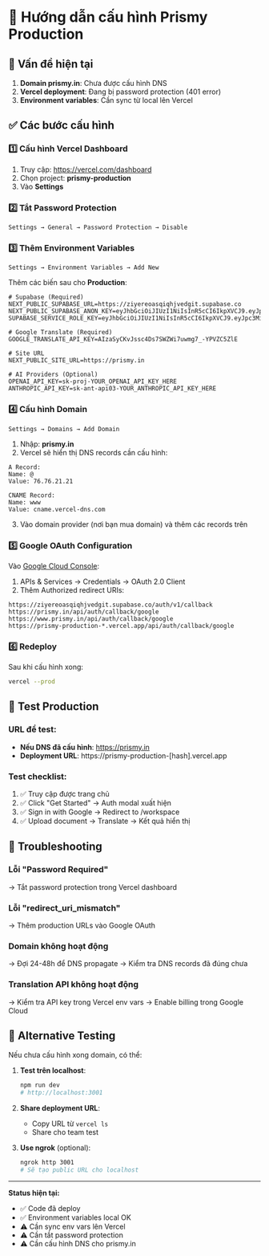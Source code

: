 # 🚀 Hướng dẫn cấu hình Prismy Production

## 🔴 Vấn đề hiện tại

1. **Domain prismy.in**: Chưa được cấu hình DNS
2. **Vercel deployment**: Đang bị password protection (401 error)
3. **Environment variables**: Cần sync từ local lên Vercel

## ✅ Các bước cấu hình

### 1️⃣ **Cấu hình Vercel Dashboard**

1. Truy cập: https://vercel.com/dashboard
2. Chọn project: **prismy-production**
3. Vào **Settings**

### 2️⃣ **Tắt Password Protection**

```
Settings → General → Password Protection → Disable
```

### 3️⃣ **Thêm Environment Variables**

```
Settings → Environment Variables → Add New
```

Thêm các biến sau cho **Production**:

```env
# Supabase (Required)
NEXT_PUBLIC_SUPABASE_URL=https://ziyereoasqiqhjvedgit.supabase.co
NEXT_PUBLIC_SUPABASE_ANON_KEY=eyJhbGciOiJIUzI1NiIsInR5cCI6IkpXVCJ9.eyJpc3MiOiJzdXBhYmFzZSIsInJlZiI6InppeWVyZW9hc3FpcWhqdmVkZ2l0Iiwicm9sZSI6ImFub24iLCJpYXQiOjE3NTA1OTE3ODUsImV4cCI6MjA2NjE2Nzc4NX0.fnoWBmvKf8L7dFe3sHHOQKvoGINwHmWdMvgpeli8vuk
SUPABASE_SERVICE_ROLE_KEY=eyJhbGciOiJIUzI1NiIsInR5cCI6IkpXVCJ9.eyJpc3MiOiJzdXBhYmFzZSIsInJlZiI6InppeWVyZW9hc3FpcWhqdmVkZ2l0Iiwicm9sZSI6InNlcnZpY2Vfcm9sZSIsImlhdCI6MTc1MDU5MTc4NSwiZXhwIjoyMDY2MTY3Nzg1fQ.7vzfrq6nTyOxJrGJclXjuWYucIUaCMiN5zhsldxNr6U

# Google Translate (Required)
GOOGLE_TRANSLATE_API_KEY=AIzaSyCKvJssc4Ds7SWZWi7uwmg7_-YPVZC5ZlE

# Site URL
NEXT_PUBLIC_SITE_URL=https://prismy.in

# AI Providers (Optional)
OPENAI_API_KEY=sk-proj-YOUR_OPENAI_API_KEY_HERE
ANTHROPIC_API_KEY=sk-ant-api03-YOUR_ANTHROPIC_API_KEY_HERE
```

### 4️⃣ **Cấu hình Domain**

```
Settings → Domains → Add Domain
```

1. Nhập: **prismy.in**
2. Vercel sẽ hiển thị DNS records cần cấu hình:

```
A Record:
Name: @
Value: 76.76.21.21

CNAME Record:
Name: www
Value: cname.vercel-dns.com
```

3. Vào domain provider (nơi bạn mua domain) và thêm các records trên

### 5️⃣ **Google OAuth Configuration**

Vào [Google Cloud Console](https://console.cloud.google.com):

1. APIs & Services → Credentials → OAuth 2.0 Client
2. Thêm Authorized redirect URIs:

```
https://ziyereoasqiqhjvedgit.supabase.co/auth/v1/callback
https://prismy.in/api/auth/callback/google
https://www.prismy.in/api/auth/callback/google
https://prismy-production-*.vercel.app/api/auth/callback/google
```

### 6️⃣ **Redeploy**

Sau khi cấu hình xong:

```bash
vercel --prod
```

## 🧪 Test Production

### URL để test:

- **Nếu DNS đã cấu hình**: https://prismy.in
- **Deployment URL**: https://prismy-production-[hash].vercel.app

### Test checklist:

1. ✅ Truy cập được trang chủ
2. ✅ Click "Get Started" → Auth modal xuất hiện
3. ✅ Sign in with Google → Redirect to /workspace
4. ✅ Upload document → Translate → Kết quả hiển thị

## 🔧 Troubleshooting

### Lỗi "Password Required"

→ Tắt password protection trong Vercel dashboard

### Lỗi "redirect_uri_mismatch"

→ Thêm production URLs vào Google OAuth

### Domain không hoạt động

→ Đợi 24-48h để DNS propagate
→ Kiểm tra DNS records đã đúng chưa

### Translation API không hoạt động

→ Kiểm tra API key trong Vercel env vars
→ Enable billing trong Google Cloud

## 📱 Alternative Testing

Nếu chưa cấu hình xong domain, có thể:

1. **Test trên localhost**:

   ```bash
   npm run dev
   # http://localhost:3001
   ```

2. **Share deployment URL**:

   - Copy URL từ `vercel ls`
   - Share cho team test

3. **Use ngrok** (optional):
   ```bash
   ngrok http 3001
   # Sẽ tạo public URL cho localhost
   ```

---

**Status hiện tại:**

- ✅ Code đã deploy
- ✅ Environment variables local OK
- ⚠️ Cần sync env vars lên Vercel
- ⚠️ Cần tắt password protection
- ⚠️ Cần cấu hình DNS cho prismy.in
